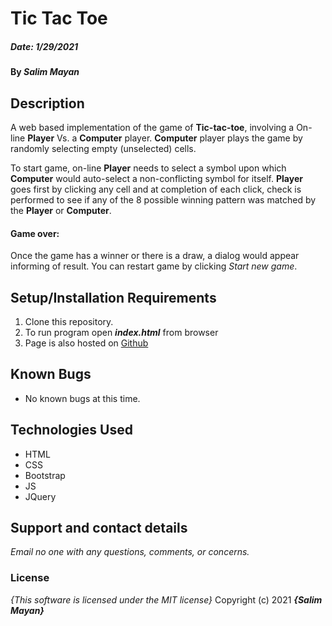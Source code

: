 # Tic Tac Toe
##### Date: **1/29/2021**

#### By **_Salim Mayan_**

## Description

A web based implementation of the game of **Tic-tac-toe**, involving a On-line **Player** Vs. a **Computer** player. **Computer** player plays the game by randomly selecting empty (unselected) cells. 

To start game, on-line **Player** needs to select a symbol upon which **Computer** would auto-select a non-conflicting symbol for itself. **Player** goes first by clicking any cell and at completion of each click, check is performed to see if any of the 8 possible winning pattern was matched by the **Player** or **Computer**.  

#### Game over:

Once the game has a winner or there is a draw, a dialog would appear informing of result. You can restart game by clicking _Start new game_.

## Setup/Installation Requirements
1. Clone this repository.
2. To run program open **_index.html_** from browser
3. Page is also hosted on [Github](https://rekjal.github.io/Project_ticTacToe)

## Known Bugs

* No known bugs at this time.

## Technologies Used
* HTML
* CSS
* Bootstrap
* JS
* JQuery

## Support and contact details
_Email no one with any questions, comments, or concerns._

### License
*{This software is licensed under the MIT license}*
Copyright (c) 2021 **_{Salim Mayan}_**